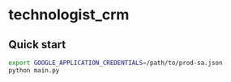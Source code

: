 # technologist_crm

## Quick start

```bash
export GOOGLE_APPLICATION_CREDENTIALS=/path/to/prod-sa.json
python main.py
```
